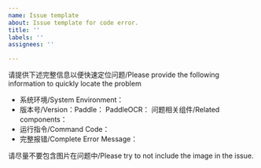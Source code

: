 ```yaml
---
name: Issue template
about: Issue template for code error.
title: ''
labels: ''
assignees: ''

---
```


请提供下述完整信息以便快速定位问题/Please provide the following information to quickly locate the problem

- 系统环境/System Environment：
- 版本号/Version：Paddle：  PaddleOCR： 问题相关组件/Related components：
- 运行指令/Command Code：
- 完整报错/Complete Error Message：

请尽量不要包含图片在问题中/Please try to not include the image in the issue.

